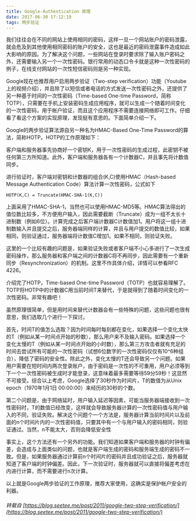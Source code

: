 ```yaml
---
title: Google-Authentication 原理
date: 2017-06-30 17:12:19
tags: 两步验证
---
```


<p>我们往往会在不同的网站上使用相同的密码，这样一旦一个网站账户的密码泄露，就会危及到其他使用相同密码的账户的安全，这也是最近的密码泄露事件造成如此大影响的原因。为了解决这个问题，一些网站在登录时要求除了输入账户密码之外，还需要输入另一个一次性密码。银行常用的动态口令卡就是这种一次性密码的例子，在线支付网站的一次性短信密码则是另一种实现。  

Google现在也推荐用户启用两步验证（Two-step verification）功能（Youtube上的视频介绍），并且除了以短信或者电话的方式发送一次性密码之外，还提供了另一种基于时间的一次性密码（Time-based One-time Password，简称TOTP），只需要在手机上安装密码生成应用程序，就可以生成一个随着时间变化的一次性密码，用于帐户验证，而且这个应用程序不需要连接网络即可工作。仔细看了看这个方案的实现原理，发现挺有意思的。下面简单介绍一下。  

Google的两步验证算法源自另一种名为HMAC-Based One-Time Password的算法，简称HOTP。HOTP的工作原理如下：  

客户端和服务器事先协商好一个密钥K，用于一次性密码的生成过程，此密钥不被任何第三方所知道。此外，客户端和服务器各有一个计数器C，并且事先将计数值同步。  

进行验证时，客户端对密钥和计数器的组合(K,C)使用HMAC（Hash-based Message Authentication Code）算法计算一次性密码，公式如下
```
HOTP(K,C) = Truncate(HMAC-SHA-1(K,C))
```

 上面采用了HMAC-SHA-1，当然也可以使用HMAC-MD5等。HMAC算法得出的值位数比较多，不方便用户输入，因此需要截断（Truncate）成为一组不太长十进制数（例如6位）。计算完成之后客户端计数器C计数值加1。用户将这一组十进制数输入并且提交之后，服务器端同样的计算，并且与用户提交的数值比较，如果相同，则验证通过，服务器端将计数值C增加1。如果不相同，则验证失败。  
 
 这里的一个比较有趣的问题是，如果验证失败或者客户端不小心多进行了一次生成密码操作，那么服务器和客户端之间的计数器C将不再同步，因此需要有一个重新同步（Resynchronization）的机制。这里不作具体介绍，详情可以参看RFC 4226。  
 
 介绍完了HOTP，Time-based One-time Password（TOTP）也就容易理解了。TOTP将HOTP中的计数器C用当前时间T来替代，于是就得到了随着时间变化的一次性密码。非常有趣吧！  
 
 虽然原理很简单，但是用时间来替代计数器会有一些特殊的问题，这些问题也很有意思，我们选取几个进行一下探讨。  
 
 首先，时间T的值怎么选取？因为时间每时每刻都在变化，如果选择一个变化太快的T（例如从某一时间点开始的秒数），那么用户来不及输入密码。如果选择一个变化太慢的T（例如从某一时间点开始的小时数），那么第三方攻击者就有充足的时间去尝试所有可能的一次性密码（试想6位数字的一次性密码仅仅有10^6种组合），降低了密码的安全性。除此之外，变化太慢的T还会导致另一个问题。如果用户需要在短时间内两次登录账户，由于密码是一次性的不可重用，用户必须等到下一个一次性密码被生成时才能登录，这意味着最多需要等待59分59秒！这显然不可接受。综合以上考虑，Google选择了30秒作为时间片，T的数值为从Unix epoch（1970年1月1日 00:00:00）来经历的30秒的个数。  
 
 第二个问题是，由于网络延时，用户输入延迟等因素，可能当服务器端接收到一次性密码时，T的数值已经改变，这样就会导致服务器计算的一次性密码值与用户输入的不同，验证失败。解决这个问题个一个方法是，服务器计算当前时间片以及前面的n个时间片内的一次性密码值，只要其中有一个与用户输入的密码相同，则验证通过。当然，n不能太大，否则会降低安全性
 
 事实上，这个方法还有一个另外的功能。我们知道如果客户端和服务器的时钟有偏差，会造成与上面类似的问题，也就是客户端生成的密码和服务端生成的密码不一致。但是，如果服务器通过计算前n个时间片的密码并且成功验证之后，服务器就知道了客户端的时钟偏差。因此，下一次验证时，服务器就可以直接将偏差考虑在内进行计算，而不需要进行n次计算。  
 
 以上就是Google两步验证的工作原理，推荐大家使用，这确实是保护帐户安全的利器。 
 
###### 转载自 [https://blog.seetee.me/post/2011/google-two-step-verification/](https://blog.seetee.me/post/2011/google-two-step-verification/)